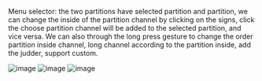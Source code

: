Menu selector: the two partitions have selected partition and partition, we can change the inside of the partition 
channel by clicking on the signs, click the choose partition channel will be added to the selected partition, and 
vice versa. We can also through the long press gesture to change the order partition inside channel, long channel 
according to the partition inside, add the judder, support custom.

![image](https://github.com/kSimpleCoder/XWMenuPicker/raw/master/images-folder/border.png)
![image](https://github.com/kSimpleCoder/XWMenuPicker/raw/master/images-folder/circleborder.png)
![image](https://github.com/kSimpleCoder/XWMenuPicker/raw/master/images-folder/noborder.png)

